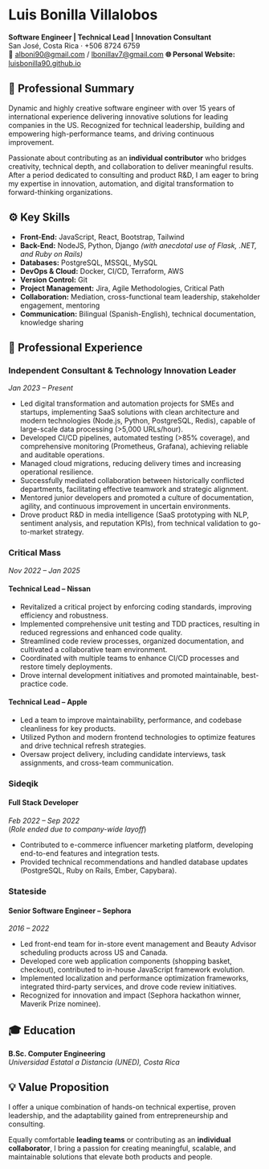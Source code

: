 # Luis Bonilla Villalobos

**Software Engineer | Technical Lead | Innovation Consultant**  
San José, Costa Rica · +506 8724 6759  
📧 alboni90@gmail.com / lbonillav7@gmail.com
**🌐 Personal Website:** [luisbonilla90.github.io](https://luisbonilla90.github.io/)

## 🧭 Professional Summary

Dynamic and highly creative software engineer with over 15 years of international experience delivering innovative solutions for leading companies in the US. Recognized for technical leadership, building and empowering high-performance teams, and driving continuous improvement.

Passionate about contributing as an **individual contributor** who bridges creativity, technical depth, and collaboration to deliver meaningful results. After a period dedicated to consulting and product R&D, I am eager to bring my expertise in innovation, automation, and digital transformation to forward-thinking organizations.

## ⚙️ Key Skills

- **Front-End:** JavaScript, React, Bootstrap, Tailwind
- **Back-End:** NodeJS, Python, Django _(with anecdotal use of Flask, .NET, and Ruby on Rails)_
- **Databases:** PostgreSQL, MSSQL, MySQL
- **DevOps & Cloud:** Docker, CI/CD, Terraform, AWS
- **Version Control:** Git
- **Project Management:** Jira, Agile Methodologies, Critical Path
- **Collaboration:** Mediation, cross-functional team leadership, stakeholder engagement, mentoring
- **Communication:** Bilingual (Spanish-English), technical documentation, knowledge sharing

## 💼 Professional Experience

### **Independent Consultant & Technology Innovation Leader**

_Jan 2023 – Present_

- Led digital transformation and automation projects for SMEs and startups, implementing SaaS solutions with clean architecture and modern technologies (Node.js, Python, PostgreSQL, Redis), capable of large-scale data processing (>5,000 URLs/hour).
- Developed CI/CD pipelines, automated testing (>85% coverage), and comprehensive monitoring (Prometheus, Grafana), achieving reliable and auditable operations.
- Managed cloud migrations, reducing delivery times and increasing operational resilience.
- Successfully mediated collaboration between historically conflicted departments, facilitating effective teamwork and strategic alignment.
- Mentored junior developers and promoted a culture of documentation, agility, and continuous improvement in uncertain environments.
- Drove product R&D in media intelligence (SaaS prototyping with NLP, sentiment analysis, and reputation KPIs), from technical validation to go-to-market strategy.

### **Critical Mass**

_Nov 2022 – Jan 2025_

#### **Technical Lead – Nissan**

- Revitalized a critical project by enforcing coding standards, improving efficiency and robustness.
- Implemented comprehensive unit testing and TDD practices, resulting in reduced regressions and enhanced code quality.
- Streamlined code review processes, organized documentation, and cultivated a collaborative team environment.
- Coordinated with multiple teams to enhance CI/CD processes and restore timely deployments.
- Drove internal development initiatives and promoted maintainable, best-practice code.

#### **Technical Lead – Apple**

- Led a team to improve maintainability, performance, and codebase cleanliness for key products.
- Utilized Python and modern frontend technologies to optimize features and drive technical refresh strategies.
- Oversaw project delivery, including candidate interviews, task assignments, and cross-team communication.

### **Sideqik**

#### **Full Stack Developer**

_Feb 2022 – Sep 2022_  
(_Role ended due to company-wide layoff_)

- Contributed to e-commerce influencer marketing platform, developing end-to-end features and integration tests.
- Provided technical recommendations and handled database updates (PostgreSQL, Ruby on Rails, Ember, Capybara).

### **Stateside**

#### **Senior Software Engineer – Sephora**

_2016 – 2022_

- Led front-end team for in-store event management and Beauty Advisor scheduling products across US and Canada.
- Developed core web application components (shopping basket, checkout), contributed to in-house JavaScript framework evolution.
- Implemented localization and performance optimization frameworks, integrated third-party services, and drove code review initiatives.
- Recognized for innovation and impact (Sephora hackathon winner, Maverik Prize nominee).

## 🎓 Education

**B.Sc. Computer Engineering**  
_Universidad Estatal a Distancia (UNED), Costa Rica_

## 💡 Value Proposition

I offer a unique combination of hands-on technical expertise, proven leadership, and the adaptability gained from entrepreneurship and consulting.

Equally comfortable **leading teams** or contributing as an **individual collaborator**, I bring a passion for creating meaningful, scalable, and maintainable solutions that elevate both products and people.
